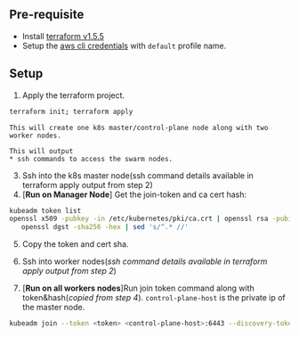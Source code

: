 ## Pre-requisite
- Install [terraform v1.5.5](https://www.terraform.io/downloads.html)
- Setup the [aws cli credentials](https://docs.aws.amazon.com/cli/latest/userguide/cli-chap-configure.html) with `default` profile name.

## Setup

1. Apply the terraform project.
```bash
terraform init; terraform apply
```
	This will create one k8s master/control-plane node along with two worker nodes.  

	This will output
	* ssh commands to access the swarm nodes.

3. Ssh into the k8s master node(ssh command details available in terraform apply output from step 2) 
4. [**Run on Manager Node**] Get the join-token and ca cert hash:
```bash
kubeadm token list
openssl x509 -pubkey -in /etc/kubernetes/pki/ca.crt | openssl rsa -pubin -outform der 2>/dev/null | \
   openssl dgst -sha256 -hex | sed 's/^.* //'
```

5. Copy the token and cert sha.

6. Ssh into worker nodes(_ssh command details available in terraform apply output from step 2_) 
7. [**Run on all workers nodes**]Run join token command along with token&hash(_copied from step 4_). `control-plane-host` is the private ip of the master node.
```bash
kubeadm join --token <token> <control-plane-host>:6443 --discovery-token-ca-cert-hash sha256:<hash>
```
